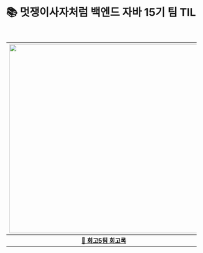 # 📚 멋쟁이사자처럼 백엔드 자바 15기 팀 TIL

<br>

| <img src="https://petite-coder.github.io/assets/img/posts/til_thumb@2x.jpg" width="500px"> |
|:---:|
|[🚀 **회고5팀 회고록**](team5/)|

